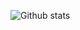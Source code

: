 ![Github stats](https://github-readme-stats.vercel.app/api?username=terry1213&theme=dark&show_icons=true&count_private=true)
